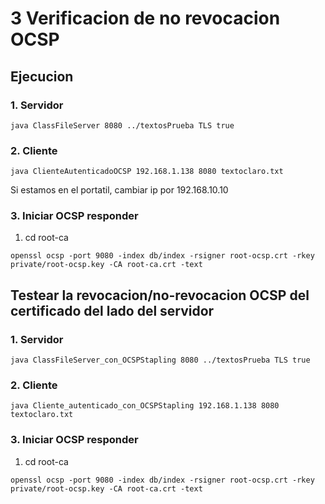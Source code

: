 # 3 Verificacion de no revocacion OCSP

## Ejecucion

### 1. Servidor

```
java ClassFileServer 8080 ../textosPrueba TLS true
```

### 2. Cliente

```
java ClienteAutenticadoOCSP 192.168.1.138 8080 textoclaro.txt
```
Si estamos en el portatil, cambiar ip por 192.168.10.10

### 3. Iniciar OCSP responder

1. cd root-ca

```
openssl ocsp -port 9080 -index db/index -rsigner root-ocsp.crt -rkey private/root-ocsp.key -CA root-ca.crt -text
```

## Testear la revocacion/no-revocacion OCSP del certificado del lado del servidor

### 1. Servidor

```
java ClassFileServer_con_OCSPStapling 8080 ../textosPrueba TLS true
```

### 2. Cliente

```
java Cliente_autenticado_con_OCSPStapling 192.168.1.138 8080 textoclaro.txt
```

### 3. Iniciar OCSP responder

1. cd root-ca

```
openssl ocsp -port 9080 -index db/index -rsigner root-ocsp.crt -rkey private/root-ocsp.key -CA root-ca.crt -text
```